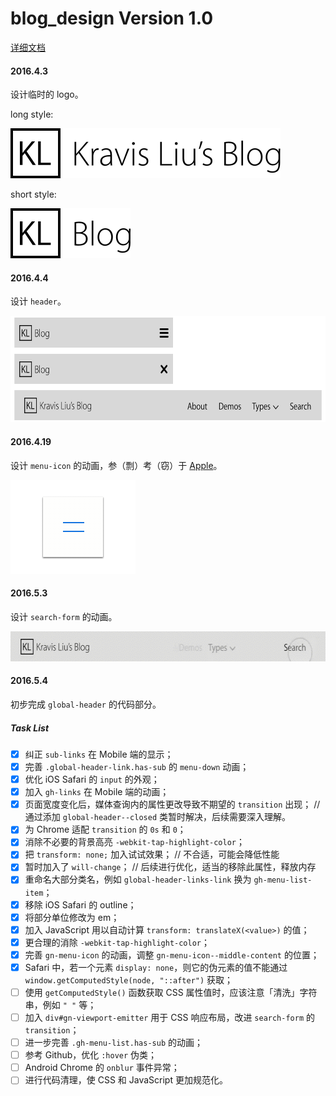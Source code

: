 # blog_design Version 1.0
[详细文档](https://shimo.im/doc/quKkJaZK5DsqpbJk)

#### 2016.4.3

设计临时的 logo。

long style: 

<img src="README_files/Long Style.png" alt="Long Style.png" height="80">

short style: 

<img src="README_files/Short Style.png" alt="Short Style.png" height="80">

#### 2016.4.4

设计 `header`。

<img src="README_files/header design.png" alt="header design.png" height="170">

#### 2016.4.19

设计 `menu-icon` 的动画，参（剽）考（窃）于 [Apple](http://www.apple.com)。

<img src="README_files/menu_icon_animation_v1@8x.gif" alt="menu_icon_animation_v1@8x.gif" height="150">

#### 2016.5.3

设计 `search-form` 的动画。

<img src="README_files/search_form_animation_v1.gif" alt="search_form_animation_v1.gif" height="48">

#### 2016.5.4

初步完成 `global-header` 的代码部分。

##### Task List
- [x] 纠正 `sub-links` 在 Mobile 端的显示；
- [x] 完善 `.global-header-link.has-sub` 的 `menu-down` 动画；
- [x] 优化 iOS Safari 的 `input` 的外观；
- [x] 加入 `gh-links` 在 Mobile 端的动画；
- [x] 页面宽度变化后，媒体查询内的属性更改导致不期望的 `transition` 出现； // 通过添加 `global-header--closed` 类暂时解决，后续需要深入理解。
- [x] 为 Chrome 适配 `transition` 的 `0s` 和 `0`；
- [x] 消除不必要的背景高亮 `-webkit-tap-highlight-color`；
- [x] 把 `transform: none;` 加入试试效果； // 不合适，可能会降低性能
- [x] 暂时加入了 `will-change`； // 后续进行优化，适当的移除此属性，释放内存
- [x] 重命名大部分类名，例如 `global-header-links-link` 换为 `gh-menu-list-item`；
- [x] 移除 iOS Safari 的 outline；
- [x] 将部分单位修改为 em；
- [x] 加入 JavaScript 用以自动计算 `transform: translateX(<value>)` 的值；
- [x] 更合理的消除 `-webkit-tap-highlight-color`；
- [x] 完善 `gn-menu-icon` 的动画，调整 `gn-menu-icon--middle-content` 的位置；
- [x] Safari 中，若一个元素 `display: none`，则它的伪元素的值不能通过 `window.getComputedStyle(node, "::after")` 获取；
- [ ] 使用 `getComputedStyle()` 函数获取 CSS 属性值时，应该注意「清洗」字符串，例如 `" "` 等；
- [ ] 加入 `div#gn-viewport-emitter` 用于 CSS 响应布局，改进 `search-form` 的 `transition`；
- [ ] 进一步完善 `.gh-menu-list.has-sub` 的动画；
- [ ] 参考 Github，优化 `:hover` 伪类；
- [ ] Android Chrome 的 `onblur` 事件异常；
- [ ] 进行代码清理，使 CSS 和 JavaScript 更加规范化。
